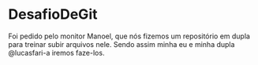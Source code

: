 # DesafioDeGit
Foi pedido pelo monitor Manoel, que nós fizemos um repositório em dupla para treinar subir arquivos nele. Sendo assim minha eu e minha dupla @lucasfari-a iremos faze-los.
